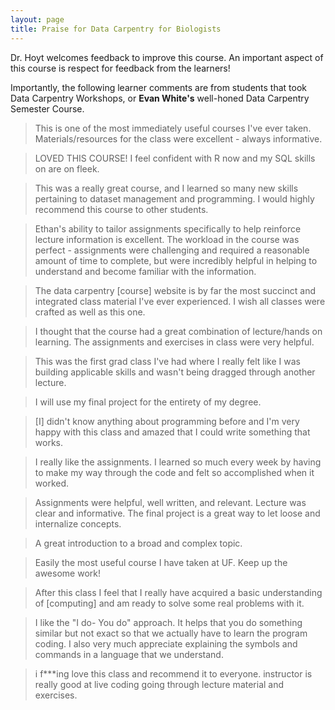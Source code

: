 ```yaml
---
layout: page
title: Praise for Data Carpentry for Biologists
---
```

Dr. Hoyt welcomes feedback to improve this course. An important aspect
of this course is respect for feedback from the learners! 
    
Importantly, the following learner comments are from students that took 
Data Carpentry Workshops, or **Evan White's** well-honed Data Carpentry Semester Course. 

> This is one of the most immediately useful courses I've ever
> taken. Materials/resources for the class were excellent - always informative.

> LOVED THIS COURSE! I feel confident with R now and my SQL skills on are on
> fleek.

> This was a really great course, and I learned so many new skills pertaining to
> dataset management and programming. I would highly recommend this course to
> other students.

> Ethan's ability to tailor assignments specifically to help reinforce
> lecture information is excellent. The workload in the course was
> perfect - assignments were challenging and required a reasonable
> amount of time to complete, but were incredibly helpful in helping to
> understand and become familiar with the information.

> The data carpentry [course] website is by far the most succinct and integrated
> class material I've ever experienced. I wish all classes were crafted as well
> as this one.

> I thought that the course had a great combination of lecture/hands on
> learning. The assignments and exercises in class were very helpful.

> This was the first grad class I've had where I really felt like I was building
> applicable skills and wasn't being dragged through another lecture.

> I will use my final project for the entirety of my degree.

> [I] didn't know anything about programming before and I'm very happy
> with this class and amazed that I could write something that works.

> I really like the assignments. I learned so much every week by having to
> make my way through the code and felt so accomplished when it worked.

> Assignments were helpful, well written, and relevant. Lecture was
> clear and informative. The final project is a great way to let loose
> and internalize concepts.

> A great introduction to a broad and complex topic.

> Easily the most useful course I have taken at UF. Keep up the awesome work!

> After this class I feel that I really have acquired a basic understanding of
> [computing] and am ready to solve some real problems with it.

> I like the "I do- You do" approach. It helps that you do something similar but
> not exact so that we actually have to learn the program coding. I also very
> much appreciate explaining the symbols and commands in a language that we
> understand.

> i f***ing love this class and recommend it to everyone. instructor is really
> good at live coding going through lecture material and exercises.
